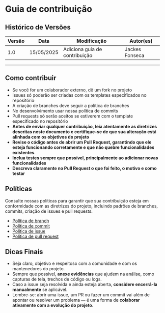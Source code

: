 # Guia de contribuição

## Histórico de Versões

| Versão | Data       | Modificação                | Autor(es)         |
|--------|------------|----------------------------|-------------------|
|   1.0  | 15/05/2025 | Adiciona guia de contribuição   | Jackes Fonseca         |

---

## Como contribuir
- Se você for um colaborador externo, dê um fork no projeto  
- Issues só poderão ser criadas com os templates especificados no repositório  
- A criação de branches deve seguir a política de branches  
- No desenvolvimento usar nossa política de commits  
- Pull requests só serão aceitos se estiverem com o template especificado no repositório  
- **Antes de enviar qualquer contribuição, leia atentamente as diretrizes descritas neste documento e certifique-se de que sua alteração está alinhada com os objetivos do projeto**  
- **Revise o código antes de abrir um Pull Request, garantindo que ele esteja funcionando corretamente e que não quebre funcionalidades existentes**  
- **Inclua testes sempre que possível, principalmente ao adicionar novas funcionalidades**  
- **Descreva claramente no Pull Request o que foi feito, o motivo e como testar**

## Políticas 
Consulte nossas políticas para garantir que sua contribuição esteja em conformidade com as diretrizes do projeto, incluindo padrões de branches, commits, criação de issues e pull requests.

- [Política de branch](./Políticas/politica-branch.md)
- [Política de commit](./Políticas/politica-commit.md)
- [Política de issue](./Políticas/politica-issue.md)
- [Política de pull request](./Políticas/politica-pull-request.md)

## Dicas Finais

- Seja claro, objetivo e respeitoso com a comunidade e com os mantenedores do projeto.  
- Sempre que possível, **anexe evidências** que ajudem na análise, como capturas de tela, trechos de código ou logs.  
- Caso a issue seja resolvida e ainda esteja aberta, **considere encerrá-la manualmente** se aplicável.  
- Lembre-se: abrir uma issue, um PR ou fazer um commit vai além de apontar ou resolver um problema — é uma forma de **colaborar ativamente com a evolução do projeto**.